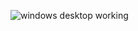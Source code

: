 ![windows desktop working](https://user-images.githubusercontent.com/72235489/131605443-05315fdf-a679-48cd-9065-788f9cfbd7a8.PNG)
